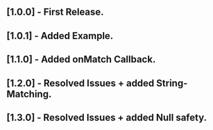## [1.0.0] - First Release.

## [1.0.1] - Added Example.

## [1.1.0] - Added onMatch Callback.

## [1.2.0] - Resolved Issues + added String-Matching.

## [1.3.0] - Resolved Issues + added Null safety.
